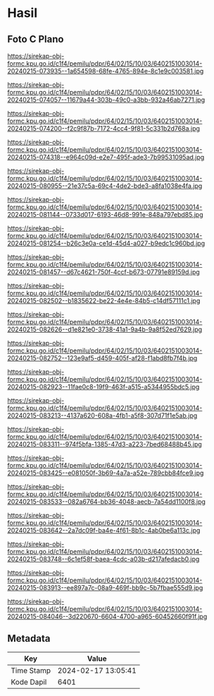 # Hasil

## Foto C Plano

https://sirekap-obj-formc.kpu.go.id/c1f4/pemilu/pdpr/64/02/15/10/03/6402151003014-20240215-073935--1a654598-68fe-4765-894e-8c1e9c003581.jpg

https://sirekap-obj-formc.kpu.go.id/c1f4/pemilu/pdpr/64/02/15/10/03/6402151003014-20240215-074057--11679a44-303b-49c0-a3bb-932a46ab7271.jpg

https://sirekap-obj-formc.kpu.go.id/c1f4/pemilu/pdpr/64/02/15/10/03/6402151003014-20240215-074200--f2c9f87b-7172-4cc4-9f81-5c331b2d768a.jpg

https://sirekap-obj-formc.kpu.go.id/c1f4/pemilu/pdpr/64/02/15/10/03/6402151003014-20240215-074318--e964c09d-e2e7-495f-ade3-7b99531095ad.jpg

https://sirekap-obj-formc.kpu.go.id/c1f4/pemilu/pdpr/64/02/15/10/03/6402151003014-20240215-080955--21e37c5a-69c4-4de2-bde3-a8fa1038e4fa.jpg

https://sirekap-obj-formc.kpu.go.id/c1f4/pemilu/pdpr/64/02/15/10/03/6402151003014-20240215-081144--0733d017-6193-46d8-991e-848a797ebd85.jpg

https://sirekap-obj-formc.kpu.go.id/c1f4/pemilu/pdpr/64/02/15/10/03/6402151003014-20240215-081254--b26c3e0a-ce1d-45d4-a027-b9edc1c960bd.jpg

https://sirekap-obj-formc.kpu.go.id/c1f4/pemilu/pdpr/64/02/15/10/03/6402151003014-20240215-081457--d67c4621-750f-4ccf-b673-07791e89159d.jpg

https://sirekap-obj-formc.kpu.go.id/c1f4/pemilu/pdpr/64/02/15/10/03/6402151003014-20240215-082502--b1835622-be22-4e4e-84b5-c14df57111c1.jpg

https://sirekap-obj-formc.kpu.go.id/c1f4/pemilu/pdpr/64/02/15/10/03/6402151003014-20240215-082626--d1e821e0-3738-41a1-9a4b-9a8f52ed7629.jpg

https://sirekap-obj-formc.kpu.go.id/c1f4/pemilu/pdpr/64/02/15/10/03/6402151003014-20240215-082752--123e9af5-d459-405f-af28-f1abd8fb7f4b.jpg

https://sirekap-obj-formc.kpu.go.id/c1f4/pemilu/pdpr/64/02/15/10/03/6402151003014-20240215-082923--11fae0c8-19f9-463f-a515-a5344955bdc5.jpg

https://sirekap-obj-formc.kpu.go.id/c1f4/pemilu/pdpr/64/02/15/10/03/6402151003014-20240215-083213--4137a620-608a-4fb1-a5f8-307d71f1e5ab.jpg

https://sirekap-obj-formc.kpu.go.id/c1f4/pemilu/pdpr/64/02/15/10/03/6402151003014-20240215-083311--974f5bfa-1385-47d3-a223-7bed68488b45.jpg

https://sirekap-obj-formc.kpu.go.id/c1f4/pemilu/pdpr/64/02/15/10/03/6402151003014-20240215-083425--e081050f-3b69-4a7a-a52e-789cbb84fce9.jpg

https://sirekap-obj-formc.kpu.go.id/c1f4/pemilu/pdpr/64/02/15/10/03/6402151003014-20240215-083533--082a6764-bb36-4048-aecb-7a54dd1100f8.jpg

https://sirekap-obj-formc.kpu.go.id/c1f4/pemilu/pdpr/64/02/15/10/03/6402151003014-20240215-083642--2a7dc09f-ba4e-4f61-8b1c-4ab0be6a113c.jpg

https://sirekap-obj-formc.kpu.go.id/c1f4/pemilu/pdpr/64/02/15/10/03/6402151003014-20240215-083748--6c1ef58f-baea-4cdc-a03b-d217afedacb0.jpg

https://sirekap-obj-formc.kpu.go.id/c1f4/pemilu/pdpr/64/02/15/10/03/6402151003014-20240215-083913--ee897a7c-08a9-469f-bb9c-5b7fbae555d9.jpg

https://sirekap-obj-formc.kpu.go.id/c1f4/pemilu/pdpr/64/02/15/10/03/6402151003014-20240215-084046--3d220670-6604-4700-a965-60452660f91f.jpg


## Metadata

| Key        | Value               |
| ---------- | ------------------- |
| Time Stamp | 2024-02-17 13:05:41 |
| Kode Dapil | 6401                |



